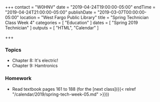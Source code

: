 +++
contact = "W0HNV"
date = "2019-04-24T19:00:00-05:00"
endTime = "2019-04-24T21:00:00-05:00"
publishDate = "2019-03-07T00:00:00-05:00"
location = "West Fargo Public Library"
title = "Spring Technician Class Week 4"
categories = [ "Education" ]
dates = [ "Spring 2019 Technician" ]
outputs = [ "HTML", "Calendar" ]

+++
### Topics

* Chapter 8: It's electric!
* Chapter 9: Hamtronics

### Homework

* Read textbook pages 161 to 188 (for the [next class]({{< relref "/calendar/2019/spring-tech-week-05.md" >}}))

